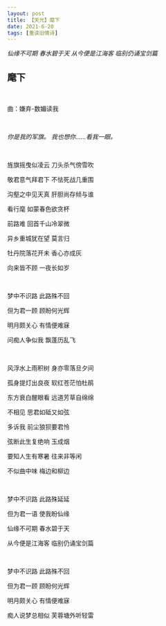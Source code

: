 ```yaml
---
layout: post
title: 【天光】麾下
date: 2021-6-20
tags: [重读旧情诗]
---
```


*仙缘不可期 春水碧于天 从今便是江海客 临别仍诵宝剑篇*

## 麾下

<br>

曲：嫌弃-数媚读我

<br>

*你是我的军旗。*
*我也想你……看我一眼。*

<br>

旌旗摇曳似凌云 刀头杀气傍雪吹

敬君意气拜君下 不怯死战几重围

沟壑之中见天真 肝胆尚存倾与谁

看行麾 如蒙春色欲贪杯

前路难 回首千山冷翠微

异乡重城犹在望 莫言归

牡丹院落花开未 香心亦成灰

向来皆不顾 一夜长如岁

<br>

梦中不识路 此路殊不回

但为君一顾 顾盼何光辉

明月颇关心 有情便难寐

问痴人争似我 飘蓬历乱飞

<br>

风浮水上雨积树 身亦零落旦夕间

孤身提灯出良夜 软红苍茫怕杜鹃

东方衰白醒眼看 远道芳草自绵绵

不相见 思君如砥又如弦

多诉我 前尘狼狈要君怜

弦断此生复绝响 玉成烟

要知人生有寒暑 往来非等闲

不似曲中味 梅边和柳边

<br>

梦中不识路 此路殊延延

但为君一语 使我盼仙缘

仙缘不可期 春水碧于天

从今便是江海客 临别仍诵宝剑篇

<br>

梦中不识路 此路殊不回

但为君一顾 顾盼何光辉

明月颇关心 有情便难寐

痴人说梦总相似 芙蓉塘外听轻雷

<br>
<br>

